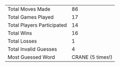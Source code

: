 |              |                |
| ---------------- | ----------------------------- |
| Total Moves Made | 86 |
| Total Games Played | 17 |
| Total Players Participated | 14 |
| Total Wins | 16 |
| Total Losses | 1 |
| Total Invalid Guesses | 4 |
| Most Guessed Word | CRANE (5 times!) |
